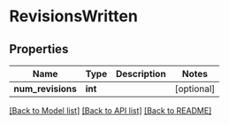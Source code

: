 # RevisionsWritten

## Properties
Name | Type | Description | Notes
------------ | ------------- | ------------- | -------------
**num_revisions** | **int** |  | [optional] 

[[Back to Model list]](../README.md#documentation-for-models) [[Back to API list]](../README.md#documentation-for-api-endpoints) [[Back to README]](../README.md)


